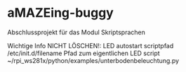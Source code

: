 # aMAZEing-buggy
Abschlussprojekt für das Modul Skriptsprachen

Wichtige Info NICHT LÖSCHEN!:
LED autostart scriptpfad /etc/init.d/filename
Pfad zum eigentlichen LED script ~/rpi_ws281x/python/examples/unterbodenbeleuchtung.py
